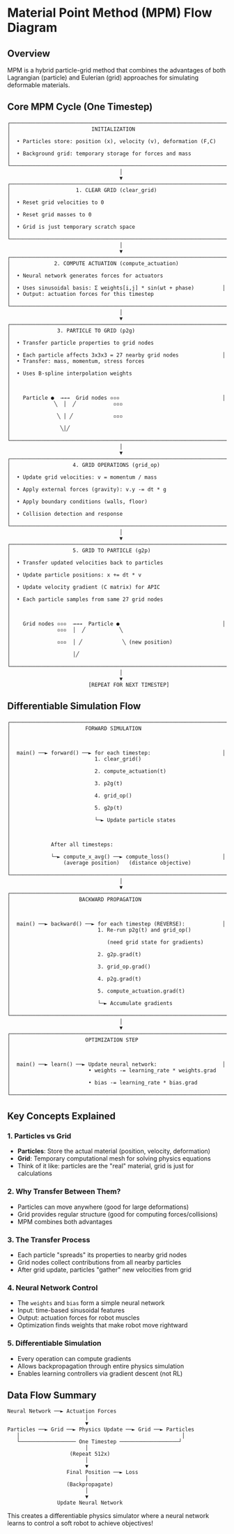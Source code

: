 # Material Point Method (MPM) Flow Diagram

## Overview
MPM is a hybrid particle-grid method that combines the advantages of both Lagrangian (particle) and Eulerian (grid) approaches for simulating deformable materials.

## Core MPM Cycle (One Timestep)

```
┌─────────────────────────────────────────────────────────────────────┐
│                          INITIALIZATION                              │
│  • Particles store: position (x), velocity (v), deformation (F,C)   │
│  • Background grid: temporary storage for forces and mass           │
└─────────────────────────────────────────────────────────────────────┘
                                    │
                                    ▼
┌─────────────────────────────────────────────────────────────────────┐
│                     1. CLEAR GRID (clear_grid)                      │
│  • Reset grid velocities to 0                                       │
│  • Reset grid masses to 0                                           │
│  • Grid is just temporary scratch space                             │
└─────────────────────────────────────────────────────────────────────┘
                                    │
                                    ▼
┌─────────────────────────────────────────────────────────────────────┐
│              2. COMPUTE ACTUATION (compute_actuation)               │
│  • Neural network generates forces for actuators                    │
│  • Uses sinusoidal basis: Σ weights[i,j] * sin(ωt + phase)         │
│  • Output: actuation forces for this timestep                       │
└─────────────────────────────────────────────────────────────────────┘
                                    │
                                    ▼
┌─────────────────────────────────────────────────────────────────────┐
│               3. PARTICLE TO GRID (p2g)                             │
│  • Transfer particle properties to grid nodes                       │
│  • Each particle affects 3x3x3 = 27 nearby grid nodes              │
│  • Transfer: mass, momentum, stress forces                          │
│  • Uses B-spline interpolation weights                              │
│                                                                      │
│    Particle ●  →→→  Grid nodes ▫▫▫                                 │
│              ╲  │  ╱            ▫▫▫                                 │
│               ╲ │ ╱             ▫▫▫                                 │
│                ╲│╱                                                   │
└─────────────────────────────────────────────────────────────────────┘
                                    │
                                    ▼
┌─────────────────────────────────────────────────────────────────────┐
│                    4. GRID OPERATIONS (grid_op)                     │
│  • Update grid velocities: v = momentum / mass                      │
│  • Apply external forces (gravity): v.y -= dt * g                   │
│  • Apply boundary conditions (walls, floor)                         │
│  • Collision detection and response                                 │
└─────────────────────────────────────────────────────────────────────┘
                                    │
                                    ▼
┌─────────────────────────────────────────────────────────────────────┐
│                    5. GRID TO PARTICLE (g2p)                        │
│  • Transfer updated velocities back to particles                    │
│  • Update particle positions: x += dt * v                           │
│  • Update velocity gradient (C matrix) for APIC                     │
│  • Each particle samples from same 27 grid nodes                    │
│                                                                      │
│    Grid nodes ▫▫▫  →→→  Particle ●                                 │
│               ▫▫▫  │  ╱           ╲                                 │
│               ▫▫▫  │ ╱             ╲ (new position)                 │
│                    │╱                                                │
└─────────────────────────────────────────────────────────────────────┘
                                    │
                                    ▼
                          [REPEAT FOR NEXT TIMESTEP]
```

## Differentiable Simulation Flow

```
┌─────────────────────────────────────────────────────────────────────┐
│                        FORWARD SIMULATION                            │
│                                                                      │
│  main() ──► forward() ──► for each timestep:                       │
│                           1. clear_grid()                            │
│                           2. compute_actuation(t)                    │
│                           3. p2g(t)                                  │
│                           4. grid_op()                               │
│                           5. g2p(t)                                  │
│                           └─► Update particle states                 │
│                                                                      │
│             After all timesteps:                                     │
│             └─► compute_x_avg() ──► compute_loss()                 │
│                 (average position)   (distance objective)            │
└─────────────────────────────────────────────────────────────────────┘
                                    │
                                    ▼
┌─────────────────────────────────────────────────────────────────────┐
│                      BACKWARD PROPAGATION                            │
│                                                                      │
│  main() ──► backward() ──► for each timestep (REVERSE):            │
│                            1. Re-run p2g(t) and grid_op()           │
│                               (need grid state for gradients)        │
│                            2. g2p.grad(t)                            │
│                            3. grid_op.grad()                         │
│                            4. p2g.grad(t)                            │
│                            5. compute_actuation.grad(t)              │
│                            └─► Accumulate gradients                  │
└─────────────────────────────────────────────────────────────────────┘
                                    │
                                    ▼
┌─────────────────────────────────────────────────────────────────────┐
│                        OPTIMIZATION STEP                             │
│                                                                      │
│  main() ──► learn() ──► Update neural network:                     │
│                         • weights -= learning_rate * weights.grad    │
│                         • bias -= learning_rate * bias.grad          │
└─────────────────────────────────────────────────────────────────────┘
```

## Key Concepts Explained

### 1. **Particles vs Grid**
- **Particles**: Store the actual material (position, velocity, deformation)
- **Grid**: Temporary computational mesh for solving physics equations
- Think of it like: particles are the "real" material, grid is just for calculations

### 2. **Why Transfer Between Them?**
- Particles can move anywhere (good for large deformations)
- Grid provides regular structure (good for computing forces/collisions)
- MPM combines both advantages

### 3. **The Transfer Process**
- Each particle "spreads" its properties to nearby grid nodes
- Grid nodes collect contributions from all nearby particles
- After grid update, particles "gather" new velocities from grid

### 4. **Neural Network Control**
- The `weights` and `bias` form a simple neural network
- Input: time-based sinusoidal features
- Output: actuation forces for robot muscles
- Optimization finds weights that make robot move rightward

### 5. **Differentiable Simulation**
- Every operation can compute gradients
- Allows backpropagation through entire physics simulation
- Enables learning controllers via gradient descent (not RL)

## Data Flow Summary

```
Neural Network ──► Actuation Forces
                         │
                         ▼
Particles ──► Grid ──► Physics Update ──► Grid ──► Particles
   │                                                    │
   └────────────────── One Timestep ───────────────────┘
                         │
                    (Repeat 512x)
                         │
                         ▼
                   Final Position ──► Loss
                         │
                   (Backpropagate)
                         │
                         ▼
                Update Neural Network
```

This creates a differentiable physics simulator where a neural network learns to control a soft robot to achieve objectives!